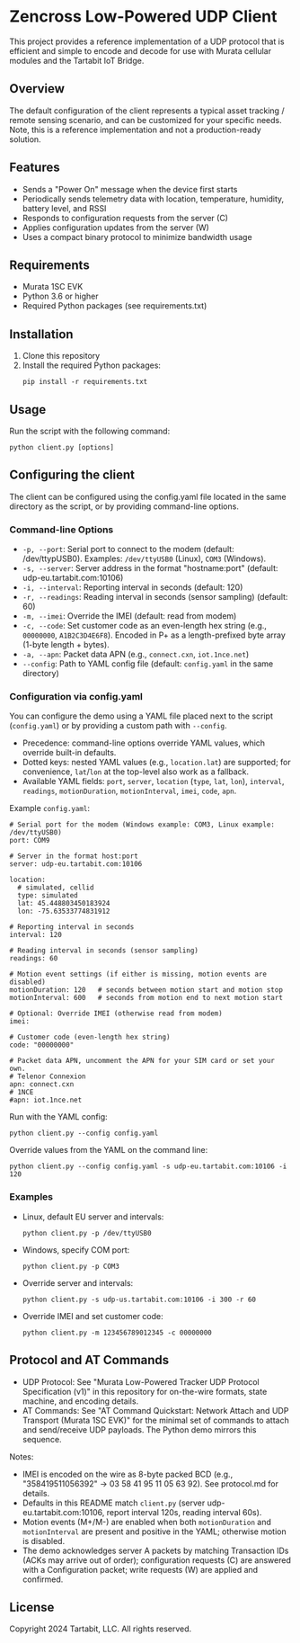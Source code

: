 # Zencross Low-Powered UDP Client

This project provides a reference implementation of a UDP protocol that is efficient and simple to encode and decode for 
use with Murata cellular modules and the Tartabit IoT Bridge.

## Overview

The default configuration of the client represents a typical asset tracking / remote sensing scenario, 
and can be customized for your specific needs.  Note, this is a reference implementation and not a production-ready solution.

## Features

- Sends a "Power On" message when the device first starts
- Periodically sends telemetry data with location, temperature, humidity, battery level, and RSSI
- Responds to configuration requests from the server (C)
- Applies configuration updates from the server (W)
- Uses a compact binary protocol to minimize bandwidth usage

## Requirements

- Murata 1SC EVK
- Python 3.6 or higher
- Required Python packages (see requirements.txt)

## Installation

1. Clone this repository
2. Install the required Python packages:
   ```
   pip install -r requirements.txt
   ```

## Usage

Run the script with the following command:

```
python client.py [options]
```

## Configuring the client
The client can be configured using the config.yaml file located in the same directory as the script, or by providing 
command-line options.

### Command-line Options

- `-p, --port`: Serial port to connect to the modem (default: /dev/ttypUSB0). Examples: `/dev/ttyUSB0` (Linux), `COM3` (Windows).
- `-s, --server`: Server address in the format "hostname:port" (default: udp-eu.tartabit.com:10106)
- `-i, --interval`: Reporting interval in seconds (default: 120)
- `-r, --readings`: Reading interval in seconds (sensor sampling) (default: 60)
- `-m, --imei`: Override the IMEI (default: read from modem)
- `-c, --code`: Set customer code as an even-length hex string (e.g., `00000000`, `A1B2C3D4E6F8`). Encoded in P+ as a length-prefixed byte array (1-byte length + bytes).
- `-a, --apn`: Packet data APN (e.g., `connect.cxn`, `iot.1nce.net`)
- `--config`: Path to YAML config file (default: `config.yaml` in the same directory)

### Configuration via config.yaml

You can configure the demo using a YAML file placed next to the script (`config.yaml`) or by providing a custom path with `--config`.

- Precedence: command-line options override YAML values, which override built-in defaults.
- Dotted keys: nested YAML values (e.g., `location.lat`) are supported; for convenience, `lat`/`lon` at the top-level also work as a fallback.
- Available YAML fields: `port`, `server`, `location` (`type`, `lat`, `lon`), `interval`, `readings`, `motionDuration`, `motionInterval`, `imei`, `code`, `apn`.

Example `config.yaml`:
```
# Serial port for the modem (Windows example: COM3, Linux example: /dev/ttyUSB0)
port: COM9

# Server in the format host:port
server: udp-eu.tartabit.com:10106

location:
  # simulated, cellid
  type: simulated
  lat: 45.448803450183924
  lon: -75.63533774831912

# Reporting interval in seconds
interval: 120

# Reading interval in seconds (sensor sampling)
readings: 60

# Motion event settings (if either is missing, motion events are disabled)
motionDuration: 120   # seconds between motion start and motion stop
motionInterval: 600   # seconds from motion end to next motion start

# Optional: Override IMEI (otherwise read from modem)
imei: 

# Customer code (even-length hex string)
code: "00000000"

# Packet data APN, uncomment the APN for your SIM card or set your own.
# Telenor Connexion
apn: connect.cxn
# 1NCE
#apn: iot.1nce.net
```

Run with the YAML config:
```
python client.py --config config.yaml
```

Override values from the YAML on the command line:
```
python client.py --config config.yaml -s udp-eu.tartabit.com:10106 -i 120
```

### Examples

- Linux, default EU server and intervals:
  ```
  python client.py -p /dev/ttyUSB0
  ```

- Windows, specify COM port:
  ```
  python client.py -p COM3
  ```

- Override server and intervals:
  ```
  python client.py -s udp-us.tartabit.com:10106 -i 300 -r 60
  ```

- Override IMEI and set customer code:
  ```
  python client.py -m 123456789012345 -c 00000000
  ```

## Protocol and AT Commands

- UDP Protocol: See "Murata Low-Powered Tracker UDP Protocol Specification (v1)" in this repository for on-the-wire formats, state machine, and encoding details.
- AT Commands: See "AT Command Quickstart: Network Attach and UDP Transport (Murata 1SC EVK)" for the minimal set of commands to attach and send/receive UDP payloads. The Python demo mirrors this sequence.

Notes:
- IMEI is encoded on the wire as 8-byte packed BCD (e.g., "358419511056392" -> 03 58 41 95 11 05 63 92). See protocol.md for details.
- Defaults in this README match `client.py` (server udp-eu.tartabit.com:10106, report interval 120s, reading interval 60s).
- Motion events (M+/M-) are enabled when both `motionDuration` and `motionInterval` are present and positive in the YAML; otherwise motion is disabled.
- The demo acknowledges server A packets by matching Transaction IDs (ACKs may arrive out of order); configuration requests (C) are answered with a Configuration packet; write requests (W) are applied and confirmed.

## License

Copyright 2024 Tartabit, LLC. All rights reserved.
